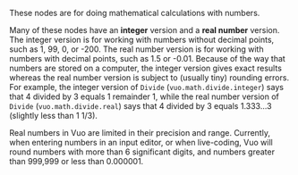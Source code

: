 These nodes are for doing mathematical calculations with numbers. 

Many of these nodes have an **integer** version and a **real number** version. The integer version is for working with numbers without decimal points, such as 1, 99, 0, or -200. The real number version is for working with numbers with decimal points, such as 1.5 or -0.01. Because of the way that numbers are stored on a computer, the integer version gives exact results whereas the real number version is subject to (usually tiny) rounding errors. For example, the integer version of `Divide` (`vuo.math.divide.integer`) says that 4 divided by 3 equals 1 remainder 1, while the real number version of `Divide` (`vuo.math.divide.real`) says that 4 divided by 3 equals 1.333...3 (slightly less than 1 1/3). 

Real numbers in Vuo are limited in their precision and range.  Currently, when entering numbers in an input editor, or when live-coding, Vuo will round numbers with more than 6 significant digits, and numbers greater than 999,999 or less than 0.000001.
